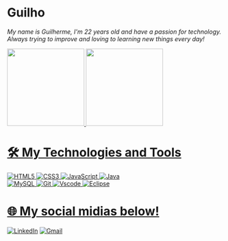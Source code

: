 # Guilho 
_My name is Guilherme, I'm 22 years old and have a passion for technology. Always trying to improve and loving to learning new things every day!_

<div>
   <a href="https://github.com/guilho-19">
   <img height="180em" src="https://github-readme-stats.vercel.app/api?username=guilho-19&show_icons=true&theme=jolly&include_all_commits=true&count_private=true"/>
   <img height="180em" src="https://github-readme-stats.vercel.app/api/top-langs/?username=guilho-19&layout=compact&langs_count=6&theme=jolly"/>

</div>

# 🛠️ My Technologies and Tools

![HTML5](https://img.shields.io/badge/HTML5-E34F26?style=for-the-badge&logo=html5&logoColor=white)
![CSS3](https://img.shields.io/badge/CSS3-1572B6?style=for-the-badge&logo=css3&logoColor=white)
![JavaScript](https://img.shields.io/badge/JavaScript-F7DF1E?style=for-the-badge&logo=javascript&logoColor=black)
![Java](https://img.shields.io/badge/java-%23ED8B00.svg?style=for-the-badge&logo=openjdk&logoColor=white) <br>
![MySQL](https://img.shields.io/badge/MySQL-00000F?style=for-the-badge&logo=mysql&logoColor=white)
![Git](https://img.shields.io/badge/GIT-E44C30?style=for-the-badge&logo=git&logoColor=white)
![Vscode](https://img.shields.io/badge/Vscode-007ACC?style=for-the-badge&logo=visual-studio-code&logoColor=white)
![Eclipse](https://img.shields.io/badge/Eclipse-FE7A16.svg?style=for-the-badge&logo=Eclipse&logoColor=white)

# 🌐 My social midias below!

[![LinkedIn](https://img.shields.io/badge/LinkedIn-0077B5?style=for-the-badge&logo=linkedin&logoColor=white)](https://www.linkedin.com/in/guilherme-palaro-a4b0551a4/)
[![Gmail](https://img.shields.io/badge/Gmail-333333?style=for-the-badge&logo=gmail&logoColor=red)](mailto:guilhodev@gmail.com)
